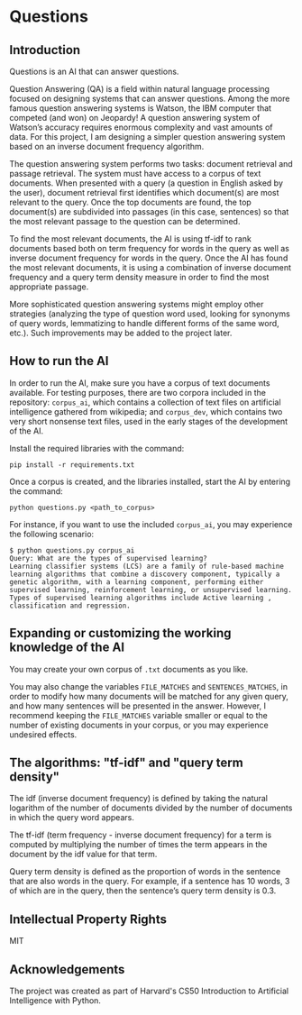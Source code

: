 # Questions

## Introduction

Questions is an AI that can answer questions.

Question Answering (QA) is a field within natural language processing focused on designing systems that can answer questions. Among the more famous question answering systems is Watson, the IBM computer that competed (and won) on Jeopardy! A question answering system of Watson’s accuracy requires enormous complexity and vast amounts of data. For this project, I am designing a simpler question answering system based on an inverse document frequency algorithm.

The question answering system performs two tasks: document retrieval and passage retrieval. The system must have access to a corpus of text documents. When presented with a query (a question in English asked by the user), document retrieval first identifies which document(s) are most relevant to the query. Once the top documents are found, the top document(s) are subdivided into passages (in this case, sentences) so that the most relevant passage to the question can be determined.

To find the most relevant documents, the AI is using tf-idf to rank documents based both on term frequency for words in the query as well as inverse document frequency for words in the query. Once the AI has found the most relevant documents, it is using a combination of inverse document frequency and a query term density measure in order to find the most appropriate passage.

More sophisticated question answering systems might employ other strategies (analyzing the type of question word used, looking for synonyms of query words, lemmatizing to handle different forms of the same word, etc.). Such improvements may be added to the project later.

## How to run the AI

In order to run the AI, make sure you have a corpus of text documents available. For testing purposes, there are two corpora included in the repository: `corpus_ai`, which contains a collection of text files on artificial intelligence gathered from wikipedia; and `corpus_dev`, which contains two very short nonsense text files, used in the early stages of the development of the AI.

Install the required libraries with the command:

```
pip install -r requirements.txt
```

Once a corpus is created, and the libraries installed, start the AI by entering the command:

```
python questions.py <path_to_corpus>
```

For instance, if you want to use the included `corpus_ai`, you may experience the following scenario:

```
$ python questions.py corpus_ai
Query: What are the types of supervised learning?
Learning classifier systems (LCS) are a family of rule-based machine learning algorithms that combine a discovery component, typically a genetic algorithm, with a learning component, performing either supervised learning, reinforcement learning, or unsupervised learning.
Types of supervised learning algorithms include Active learning , classification and regression.
```

## Expanding or customizing the working knowledge of the AI

You may create your own corpus of `.txt` documents as you like.

You may also change the variables `FILE_MATCHES` and `SENTENCES_MATCHES`, in order to modify how many documents will be matched for any given query, and how many sentences will be presented in the answer. However, I recommend keeping the `FILE_MATCHES` variable smaller or equal to the number of existing documents in your corpus, or you may experience undesired effects.

## The algorithms: "tf-idf" and "query term density"

The idf (inverse document frequency) is defined by taking the natural logarithm of the number of documents divided by the number of documents in which the query word appears.

The tf-idf (term frequency - inverse document frequency) for a term is computed by multiplying the number of times the term appears in the document by the idf value for that term.

Query term density is defined as the proportion of words in the sentence that are also words in the query. For example, if a sentence has 10 words, 3 of which are in the query, then the sentence’s query term density is 0.3.

## Intellectual Property Rights

MIT

## Acknowledgements

The project was created as part of Harvard's CS50 Introduction to Artificial Intelligence with Python.
